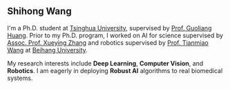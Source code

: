 ## Shihong Wang

I'm a Ph.D. student at [Tsinghua University](https://www.tsinghua.edu.cn/en/), supervised by [Prof. Guoliang Huang](https://www.med.tsinghua.edu.cn/en/info/1358/1473.htm). Prior to my Ph.D. program, I worked on AI for science supervised by [Assoc. Prof. Xueying Zhang](https://shi.buaa.edu.cn/zhangxueying1/en/index.htm) and robotics supervised by [Prof. Tianmiao Wang](https://www.buaa.edu.cn/info/1545/1757.htm) at [Beihang University](https://ev.buaa.edu.cn/).

My research interests include <b>Deep Learning</b>, <b>Computer Vision</b>, and <b>Robotics</b>. I am eagerly in deploying <b>Robust AI</b> algorithms to real biomedical systems. 
